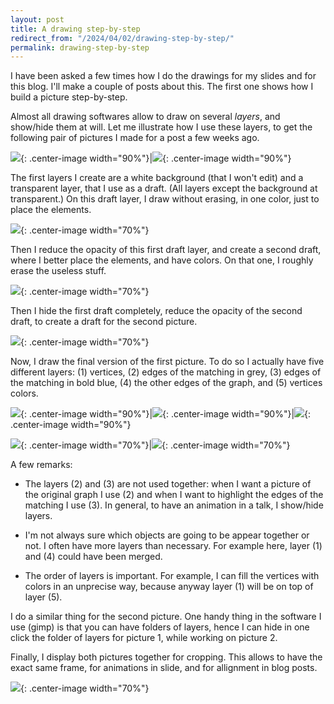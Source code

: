 ```yaml
---
layout: post
title: A drawing step-by-step
redirect_from: "/2024/04/02/drawing-step-by-step/"
permalink: drawing-step-by-step
---
```


I have been asked a few times how I do the drawings for my slides and 
for this blog. I'll make a couple of posts about this. The first one shows
how I build a picture step-by-step.

Almost all drawing softwares allow to draw on several *layers*, and 
show/hide them at will. Let me illustrate how I use these layers, to get the 
following pair of pictures I made for a post a few weeks ago.

![](../assets/planar-matching-1.png){: .center-image width="90%"}|![](../assets/planar-matching-2.png){: .center-image width="90%"}

The first layers I create are a white background (that I won't edit) and a 
transparent layer, that I use as a draft. (All layers except the background 
at transparent.) On this draft layer, I draw without erasing, in one color, 
just to place the elements.

![](../assets/drawing-tablet-1.png){: .center-image width="70%"}

Then I reduce the opacity of this first draft layer, and create a second draft, 
where I better place the elements, and have colors. On that one, I roughly 
erase the useless stuff.
 
![](../assets/drawing-tablet-2.png){: .center-image width="70%"}

Then I hide the first draft completely, reduce the opacity of the second 
draft, to create a draft for the second picture.
  
![](../assets/drawing-tablet-3.png){: .center-image width="70%"}

Now, I draw the final version of the first picture. To do so I actually 
have five different layers: (1) vertices, (2) edges of the matching in grey, 
(3) edges of the matching in bold blue, (4) the other edges of the graph, and 
(5) vertices colors.

  
![](../assets/drawing-tablet-5.png){: .center-image width="90%"}|![](../assets/drawing-tablet-6.png){: .center-image width="90%"}|![](../assets/drawing-tablet-7.png){: .center-image width="90%"}

![](../assets/drawing-tablet-8.png){: .center-image width="70%"}|![](../assets/drawing-tablet-9.png){: .center-image width="70%"}

A few remarks:

* The layers (2) and (3) are not used together: when I want a picture of the
original graph I use (2) and when I want to highlight the edges of the 
matching I use (3). In general, to have an animation in a talk, I show/hide
layers.

* I'm not always sure which objects are going to be appear together or not. 
I often have more layers than necessary. For example here, layer (1) and 
(4) could have been merged.

* The order of layers is important. For example, I can fill the vertices 
with colors in an unprecise way, because anyway layer (1) will be on top of 
layer (5).

I do a similar thing for the second picture. One handy thing in the software 
I use (gimp) is that you can have folders of layers, hence I can hide in 
one click the folder of layers for picture 1, while working on picture 2.

Finally, I display both pictures together for cropping. This allows to have 
the exact same frame, for animations in slide, and for allignment in blog 
posts.

![](../assets/drawing-tablet-10.png){: .center-image width="70%"}

